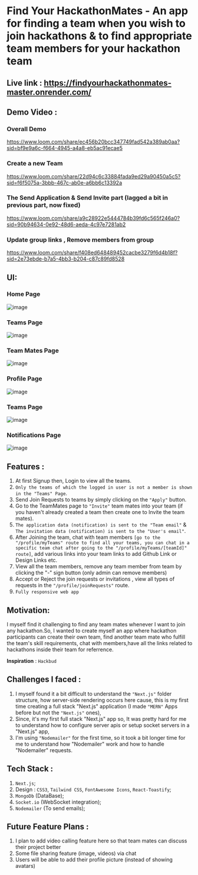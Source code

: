 # Find Your HackathonMates - An app for finding a team when you wish to join hackathons & to find appropriate team members for your hackathon team

## Live link : https://findyourhackathonmates-master.onrender.com/

## Demo Video :
### Overall Demo
https://www.loom.com/share/ec456b20bcc347749fad542a389ab0aa?sid=bf9e9a6c-f664-4945-a4a8-eb5ac91ecae5
### Create a new Team
https://www.loom.com/share/22d94c6c33884fada9ed29a90450a5c5?sid=f6f5075a-3bbb-467c-ab0e-a6bb6c13392a
### The Send Application & Send Invite part (lagged a bit in previous part, now fixed)
https://www.loom.com/share/a9c28922e5444784b39fd6c565f246a0?sid=90b94634-0e92-48d6-aeda-4c97e7281ab2
### Update group links , Remove members from group
https://www.loom.com/share/f408ed648489452cacbe3279f6d4b18f?sid=2e73ebde-b7a5-4bb3-b204-c87c89fd8528

## UI:
 ### Home Page
![image](https://github.com/user-attachments/assets/fc4e5ad2-c161-44ce-8223-3ace828edf9e)
 ### Teams Page
![image](https://github.com/user-attachments/assets/60f71dcb-e913-49a0-bd6d-51aee56591c2)
 ### Team Mates Page
![image](https://github.com/user-attachments/assets/39eace22-37c8-457b-8e57-d45f48aa0a6e)
### Profile Page
![image](https://github.com/user-attachments/assets/92b56017-aa65-4694-bc2e-d9061b922400)
 ### Teams Page
![image](https://github.com/user-attachments/assets/401ffc07-7a51-4ca5-83ca-f518ebd29dbf)
 ### Notifications Page
![image](https://github.com/user-attachments/assets/0ce361ce-c0bd-4735-8790-112c041a5f95)




 



## Features :

1. At first Signup then, Login to view all the teams.
2. `Only the teams of which the logged in user is not a member is shown in the "Teams" Page`.
3. Send Join Requests to teams by simply clicking on the `"Apply"` button.
4. Go to the TeamMates page to `"Invite"` team mates into your team (if you haven't already created a team then create one to Invite the team mates).
5. `The application data (notification) is sent to the "Team email"` & `The invitation data (notification) is sent to the "User's email"`.
6. After Joining the team, chat with team members `[go to the "/profile/myTeams" route to find all your teams, you can chat in a specific team chat after going to the "/profile/myTeams/[teamId]" route]`, add various links into your team links to add Github Link or Design Links etc.
7. View all the team members, remove any team member from team by clicking the "-" sign button (only admin can remove members)
8. Accept or Reject the join requests or invitations , view all types of requests in the `"/profile/joinRequests"` route.
9. `Fully responsive web app`

## Motivation:

I myself find it challenging to find any team mates whenever I want to join any hackathon.So, I wanted to create myself an app where hackathon participants can create their own team, find another team mate who fulfill the team's skill requirements, chat with members,have all the links related to hackathons inside their team for referrence.

**Inspiration** : `Hackbud`

## Challenges I faced :

1. I myself found it a bit difficult to understand the `"Next.js"` folder structure, how server-side rendering occurs here cause, this is my first time creating a full stack "Next.js" application (I made `"MERN"` Apps before but not the `"Next.js"` ones),
2. Since, it's my first full stack "Next.js" app so, It was pretty hard for me to understand how to configure server apis or setup socket servers in a "Next.js" app,
3. I'm using `"Nodemailer"` for the first time, so it took a bit longer time for me to understand how "Nodemailer" work and how to handle "Nodemailer" requests.

## Tech Stack :

1. `Next.js`;
2. Design : `CSS3`, `Tailwind CSS`, `FontAwesome Icons`, `React-Toastify`;
3. `MongoDb` (DataBase);
4. `Socket.io` (WebSocket integration);
5. `Nodemailer` (To send emails);

## Future Feature Plans :

1. I plan to add video calling feature here so that team mates can discuss their project better
2. Some file sharing feature (image, videos) via chat
3. Users will be able to add their profile picture (instead of showing avatars)
